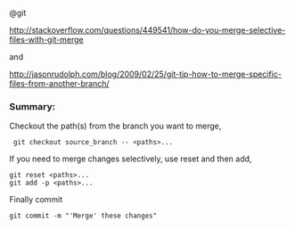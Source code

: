 @git

http://stackoverflow.com/questions/449541/how-do-you-merge-selective-files-with-git-merge

and

http://jasonrudolph.com/blog/2009/02/25/git-tip-how-to-merge-specific-files-from-another-branch/

### Summary:

Checkout the path(s) from the branch you want to merge,

	 git checkout source_branch -- <paths>...

If you need to merge changes selectively, use reset and then add,

	git reset <paths>...
	git add -p <paths>...

Finally commit

	git commit -m "'Merge' these changes"

